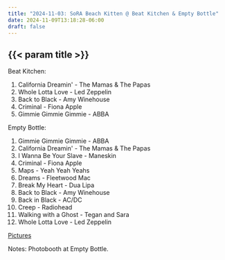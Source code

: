 ```yaml
---
title: "2024-11-03: SoRA Beach Kitten @ Beat Kitchen & Empty Bottle"
date: 2024-11-09T13:18:28-06:00
draft: false
---
```


## {{< param title >}}

Beat Kitchen:
1. California Dreamin' - The Mamas & The Papas
2. Whole Lotta Love - Led Zeppelin
3. Back to Black - Amy Winehouse
4. Criminal - Fiona Apple
5. Gimmie Gimmie Gimmie - ABBA

Empty Bottle:
1. Gimmie Gimmie Gimmie - ABBA
2. California Dreamin' - The Mamas & The Papas
3. I Wanna Be Your Slave - Maneskin
4. Criminal - Fiona Apple
5. Maps - Yeah Yeah Yeahs
6. Dreams - Fleetwood Mac
7. Break My Heart - Dua Lipa
8. Back to Black - Amy Winehouse
9. Back in Black - AC/DC
10. Creep - Radiohead
11. Walking with a Ghost - Tegan and Sara
12. Whole Lotta Love - Led Zeppelin

[Pictures](https://www.dreaddontdie.com/gallery/School%20of%20Rock%20-%20Andersonville/74-November%203,%202024%20-%20Mid-Season%20Show%20@%20Beat%20Kitchen)

Notes:
  Photobooth at Empty Bottle.